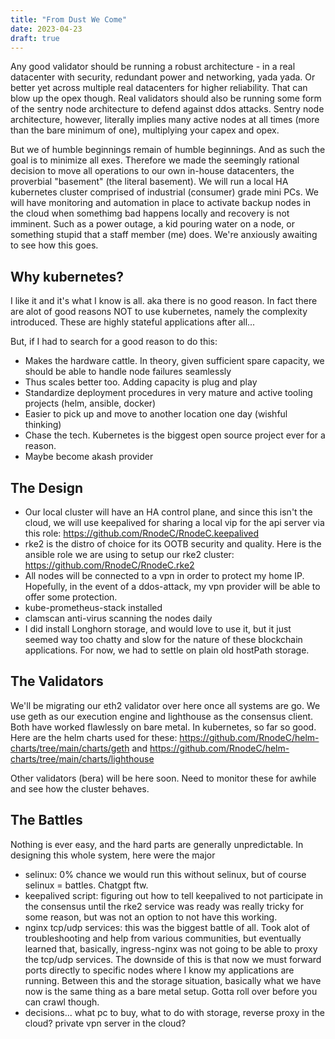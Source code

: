 ```yaml
---
title: "From Dust We Come"
date: 2023-04-23
draft: true
---
```


Any good validator should be running a robust architecture - in a real datacenter with security, redundant power and networking, yada yada.  Or better yet across multiple real datacenters for higher reliability.  That can blow up the opex though.  Real validators should also be running some form of the sentry node architecture to defend against ddos attacks.  Sentry node architecture, however, literally implies many active nodes at all times (more than the bare minimum of one), multiplying your capex and opex. 

But we of humble beginnings remain of humble beginnings.  And as such the goal is to minimize all exes. Therefore we made the seemingly rational decision to move all operations to our own in-house datacenters, the proverbial "basement" (the literal basement).  We will run a local HA kubernetes cluster comprised of industrial (consumer) grade mini PCs.  We will have monitoring and automation in place to activate backup nodes in the cloud when somethimg bad happens locally and recovery is not imminent. Such as a power outage, a kid pouring water on a node, or something stupid that a staff member (me) does.  We're anxiously awaiting to see how this goes.  

## Why kubernetes?

I like it and it's what I know is all.  aka there is no good reason. In fact there are alot of good reasons NOT to use kubernetes, namely the complexity introduced.  These are highly stateful applications after all... 

But, if I had to search for a good reason to do this:
 
- Makes the hardware cattle.  In theory, given sufficient spare capacity, we should be able to handle node failures seamlessly
- Thus scales better too.  Adding capacity is plug and play
- Standardize deployment procedures in very mature and active tooling projects (helm, ansible, docker)
- Easier to pick up and move to another location one day (wishful thinking)
- Chase the tech.  Kubernetes is the biggest open source project ever for a reason.
- Maybe become akash provider

## The Design

- Our local cluster will have an HA control plane, and since this isn't the cloud, we will use keepalived for sharing a local vip for the api server via this role:  https://github.com/RnodeC/RnodeC.keepalived
- rke2 is the distro of choice for its OOTB security and quality. Here is the ansible role we are using to setup our rke2 cluster:  https://github.com/RnodeC/RnodeC.rke2
- All nodes will be connected to a vpn in order to protect my home IP.  Hopefully, in the event of a ddos-attack, my vpn provider will be able to offer some protection.
- kube-prometheus-stack installed
- clamscan anti-virus scanning the nodes daily
- I did install Longhorn storage, and would love to use it, but it just seemed way too chatty and slow for the nature of these blockchain applications.  For now, we had to settle on plain old hostPath storage.  

## The Validators

We'll be migrating our eth2 validator over here once all systems are go.  We use geth as our execution engine and lighthouse as the consensus client.  Both have worked flawlessly on bare metal.  In kubernetes, so far so good.  Here are the helm charts used for these:  https://github.com/RnodeC/helm-charts/tree/main/charts/geth and https://github.com/RnodeC/helm-charts/tree/main/charts/lighthouse

Other validators (bera) will be here soon.  Need to monitor these for awhile and see how the cluster behaves.  

## The Battles

Nothing is ever easy, and the hard parts are generally unpredictable.  In designing this whole system, here were the major 
 
- selinux:  0% chance we would run this without selinux, but of course selinux = battles.  Chatgpt ftw.
- keepalived script:  figuring out how to tell keepalived to not participate in the consensus until the rke2 service was ready was really tricky for some reason, but was not an option to not have this working.
- nginx tcp/udp services:  this was the biggest battle of all.  Took alot of troubleshooting and help from various communities, but eventually learned that, basically, ingress-nginx was not going to be able to proxy the tcp/udp services.  The downside of this is that now we must forward ports directly to specific nodes where I know my applications are running.  Between this and the storage situation, basically what we have now is the same thing as a bare metal setup.  Gotta roll over before you can crawl though.
- decisions... what pc to buy, what to do with storage, reverse proxy in the cloud?  private vpn server in the cloud?  